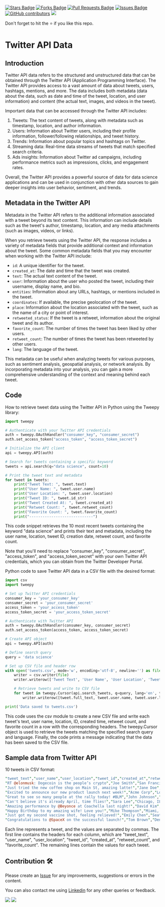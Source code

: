 <a href="https://github.com/drshahizan/special-topic-data-engineering/stargazers"><img src="https://img.shields.io/github/stars/drshahizan/special-topic-data-engineering" alt="Stars Badge"/></a>
<a href="https://github.com/drshahizan/special-topic-data-engineering/network/members"><img src="https://img.shields.io/github/forks/drshahizan/special-topic-data-engineering" alt="Forks Badge"/></a>
<a href="https://github.com/drshahizan/special-topic-data-engineering/pulls"><img src="https://img.shields.io/github/issues-pr/drshahizan/special-topic-data-engineering" alt="Pull Requests Badge"/></a>
<a href="https://github.com/drshahizan/special-topic-data-engineering/issues"><img src="https://img.shields.io/github/issues/drshahizan/special-topic-data-engineering" alt="Issues Badge"/></a>
<a href="https://github.com/drshahizan/special-topic-data-engineering/graphs/contributors"><img alt="GitHub contributors" src="https://img.shields.io/github/contributors/drshahizan/special-topic-data-engineering?color=2b9348"></a>
![](https://visitor-badge.glitch.me/badge?page_id=drshahizan/special-topic-data-engineering)

Don't forget to hit the :star: if you like this repo.

# Twitter API Data

## Introduction
Twitter API data refers to the structured and unstructured data that can be obtained through the Twitter API (Application Programming Interface). The Twitter API provides access to a vast amount of data about tweets, users, hashtags, mentions, and more. The data includes both metadata (data about the data, such as date and time of the tweet, location, and user information) and content (the actual text, images, and videos in the tweet).


Important data that can be accessed through the Twitter API includes:

1. Tweets: The text content of tweets, along with metadata such as timestamp, location, and author information.
2. Users: Information about Twitter users, including their profile information, follower/following relationships, and tweet history.
3. Trends: Information about popular topics and hashtags on Twitter.
4. Streaming data: Real-time data streams of tweets that match specified search criteria.
5. Ads insights: Information about Twitter ad campaigns, including performance metrics such as impressions, clicks, and engagement rates.

Overall, the Twitter API provides a powerful source of data for data science applications and can be used in conjunction with other data sources to gain deeper insights into user behavior, sentiment, and trends.

## Metadata in the Twitter API
Metadata in the Twitter API refers to the additional information associated with a tweet beyond its text content. This information can include details such as the tweet's author, timestamp, location, and any media attachments (such as images, videos, or links).

When you retrieve tweets using the Twitter API, the response includes a variety of metadata fields that provide additional context and information about the tweet. Some common metadata fields that you may encounter when working with the Twitter API include:

- `id`: A unique identifier for the tweet.
- `created_at`: The date and time that the tweet was created.
- `text`: The actual text content of the tweet.
- `user`: Information about the user who posted the tweet, including their username, display name, and bio.
- `entities`: Information about any URLs, hashtags, or mentions included in the tweet.
- `coordinates`: If available, the precise geolocation of the tweet.
- `place`: Information about the location associated with the tweet, such as the name of a city or point of interest.
- `retweeted_status`: If the tweet is a retweet, information about the original tweet and its author.
- `favorite_count`: The number of times the tweet has been liked by other users.
- `retweet_count`: The number of times the tweet has been retweeted by other users.
- `lang`: The language of the tweet.

This metadata can be useful when analyzing tweets for various purposes, such as sentiment analysis, geospatial analysis, or network analysis. By incorporating metadata into your analysis, you can gain a more comprehensive understanding of the context and meaning behind each tweet.

## Code
How to retrieve tweet data using the Twitter API in Python using the Tweepy library:

```python
import tweepy

# Authenticate with your Twitter API credentials
auth = tweepy.OAuthHandler("consumer_key", "consumer_secret")
auth.set_access_token("access_token", "access_token_secret")

# Initialize the API client
api = tweepy.API(auth)

# Search for tweets containing a specific keyword
tweets = api.search(q="data science", count=10)

# Print the tweet text and metadata
for tweet in tweets:
    print("Tweet Text: ", tweet.text)
    print("User Name: ", tweet.user.name)
    print("User Location: ", tweet.user.location)
    print("Tweet ID: ", tweet.id_str)
    print("Tweet Created At: ", tweet.created_at)
    print("Retweet Count: ", tweet.retweet_count)
    print("Favorite Count: ", tweet.favorite_count)
    print("-----------------------------")
```
This code snippet retrieves the 10 most recent tweets containing the keyword "data science" and prints their text and metadata, including the user name, location, tweet ID, creation date, retweet count, and favorite count.

Note that you'll need to replace "consumer_key", "consumer_secret", "access_token", and "access_token_secret" with your own Twitter API credentials, which you can obtain from the Twitter Developer Portal.

Python code to save Twitter API data in a CSV file with the desired format:

```python
import csv
import tweepy

# Set up Twitter API credentials
consumer_key = 'your_consumer_key'
consumer_secret = 'your_consumer_secret'
access_token = 'your_access_token'
access_token_secret = 'your_access_token_secret'

# Authenticate with Twitter API
auth = tweepy.OAuthHandler(consumer_key, consumer_secret)
auth.set_access_token(access_token, access_token_secret)

# Create API object
api = tweepy.API(auth)

# Define search query
query = 'data science'

# Set up CSV file and header row
with open('tweets.csv', mode='w', encoding='utf-8', newline='') as file:
    writer = csv.writer(file)
    writer.writerow(['Tweet Text', 'User Name', 'User Location', 'Tweet ID', 'Tweet Created At', 'Retweet Count', 'Favorite Count'])

    # Retrieve tweets and write to CSV file
    for tweet in tweepy.Cursor(api.search_tweets, q=query, lang='en', tweet_mode='extended').items(10):
        writer.writerow([tweet.full_text, tweet.user.name, tweet.user.location, tweet.id_str, tweet.created_at, tweet.retweet_count, tweet.favorite_count])

print('Data saved to tweets.csv')
```

This code uses the csv module to create a new CSV file and write each tweet's text, user name, location, ID, created time, retweet count, and favorite count in a row with the corresponding headers. The tweepy.Cursor object is used to retrieve the tweets matching the specified search query and language. Finally, the code prints a message indicating that the data has been saved to the CSV file.

## Sample data from Twitter API
10 tweets in CSV format:

```perl
"tweet_text","user_name","user_location","tweet_id","created_at","retweet_count","favorite_count"
"RT @elonmusk: Dogecoin is the people’s crypto","Joe Smith","San Francisco, CA","1381645365401705984","2021-04-12 17:52:20",100,200
"Just tried the new coffee shop on Main St, amazing latte!","Jane Doe","New York, NY","1381632902844738049","2021-04-12 17:02:55",5,10
"Excited to announce our new product launch next week!","Acme Corp","Los Angeles, CA","1381609371602316802","2021-04-12 15:29:23",50,100
"Great to see so many people at the rally today! #BLM","John Johnson","Washington, D.C.","1381584639822476801","2021-04-12 13:50:05",20,50
"Can't believe it's already April, time flies!","Sara Lee","Chicago, IL","1381582737890161153","2021-04-12 13:42:31",2,5
"Amazing performance by @Beyonce at Coachella last night!","David Kim","Houston, TX","1381568738025341445","2021-04-12 12:47:00",30,60
"Happy Birthday to my amazing wife! Love you!","Mike Thompson","Miami, FL","1381563491488389634","2021-04-12 12:26:10",10,25
"Just got my second vaccine shot, feeling relieved!","Emily Chen","Seattle, WA","1381539308136984065","2021-04-12 10:50:00",15,30
"Congratulations to @SpaceX on the successful launch!","Tom Brown","Denver, CO","1381522180665212420","2021-04-12 09:42:00",40,80
```

Each line represents a tweet, and the values are separated by commas. The first line contains the headers for each column, which are "tweet_text", "user_name", "user_location", "tweet_id", "created_at", "retweet_count", and "favorite_count". The remaining lines contain the values for each tweet.

## Contribution 🛠️
Please create an [Issue](https://github.com/drshahizan/special-topic-data-engineering/issues) for any improvements, suggestions or errors in the content.

You can also contact me using [Linkedin](https://www.linkedin.com/in/drshahizan/) for any other queries or feedback.

![](https://komarev.com/ghpvc/?username=drshahizan&label=Views&color=0e75b6&style=flat)
![](https://hit.yhype.me/github/profile?user_id=81284918)

